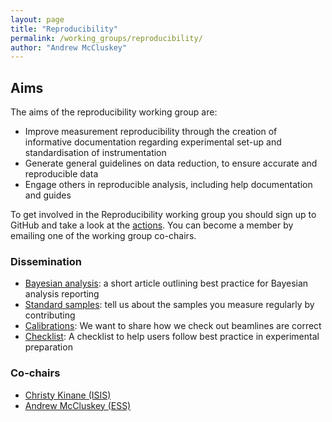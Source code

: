 ```yaml
---
layout: page
title: "Reproducibility"
permalink: /working_groups/reproducibility/
author: "Andrew McCluskey"
---
```


## Aims

The aims of the reproducibility working group are:

- Improve measurement reproducibility through the creation of informative documentation regarding experimental set-up and standardisation of instrumentation
- Generate general guidelines on data reduction, to ensure accurate and reproducible data
- Engage others in reproducible analysis, including help documentation and guides

To get involved in the Reproducibility working group you should sign up to GitHub and take a look at the [actions](https://github.com/reflectivity/reproducibility/projects). You can become a member by emailing one of the working group co-chairs.

### Dissemination

- [Bayesian analysis](https://arxiv.org/abs/2207.10406): a short article outlining best practice for Bayesian analysis reporting
- [Standard samples](../../projects/standard_samples): tell us about the samples you measure regularly by contributing
- [Calibrations](../../projects/calibrations): We want to share how we check out beamlines are correct
- [Checklist](../../projects/checklist): A checklist to help users follow best practice in experimental preparation

### Co-chairs

- [Christy Kinane (ISIS)](mailto:christy.kinane@stfc.ac.uk)
- [Andrew McCluskey (ESS)](mailto:andrew.mccluskey@ess.eu) 
